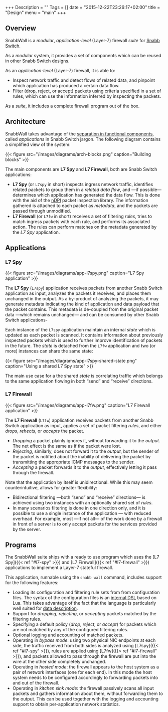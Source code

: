 +++
Description = ""
Tags = []
date = "2015-12-22T23:26:17+02:00"
title = "Design"
menu = "main"
+++

## Overview

<span class="appname">SnabbWall</span> is a *modular*, *application-level* (Layer-7) firewall *suite* for [Snabb Switch](http://snabb.co).

As a *modular* system, it provides a set of components which can be reused in other Snabb Switch designs.

As an *application-level* (Layer-7) firewall, it is able to:

* Inspect network traffic and detect flows of related data, and pinpoint which application has produced a certain data flow.
* Filter (drop, reject, or accept) packets using criteria specified in a set of rules, which can use the information inferred by inspecting the packets.

As a *suite*, it includes a complete firewall program out of the box.


## Architecture

<span class="appname">SnabbWall</Span> takes advantage of the [separation in functional components](https://github.com/SnabbCo/snabbswitch/blob/master/src/README.md#introduction), called *applications* in Snabb Switch jargon. The following diagram contains a simplified view of the system:

{{< figure src="/images/diagrams/arch-blocks.png" caption="Building blocks" >}}

The main components are **L7 Spy** and **L7 Firewall**, both are Snabb Switch applications:

* **L7 Spy** (or `L7spy` in short) inspects ingress network traffic, identifies related packets to group them in a *related data flow*, and —if possible— determines which application has generated the data flow. This is done with the aid of the [nDPI](http://www.ntop.org/products/deep-packet-inspection/ndpi/) packet inspection library. The information gathered is attached to each packet as *metadata*, and the packets are passed through unmodified.
* **L7 Firewall** (or `L7fw` in short) receives a set of filtering *rules*, tries to match ingress packets with each rule, and performs its associated action. The rules can perform matches on the metadata generated by the *L7 Spy* application.


## Applications

### L7 Spy

{{< figure src="/images/diagrams/app-l7spy.png" caption="L7 Spy application" >}}

The **L7 Spy** (`L7spy`) application receives packets from another Snabb Switch application as input, analyzes the packets it receives, and places them unchanged in the output. As a by-product of analyzing the packets, it may generate metadata indicating the kind of application and data payload that the packet contains. This metadata is de-coupled from the original packet data —which remains unchanged— and can be consumed by other Snabb Switch applications-

Each instance of the `L7spy` application maintain an internal *state* which is updated as each packet is scanned. It contains information about previously inspected packets which is used to further improve identification of packets in the future. The *state* is detached from the `L7fw` application and two (or more) instances can share the same state:

{{< figure src="/images/diagrams/app-l7spy-shared-state.png" caption="Using a shared L7 Spy state" >}}

The main use case for a the shared *state* is correlating traffic which belongs to the same application flowing in both “send” and “receive” directions.


### L7 Firewall

{{< figure src="/images/diagrams/app-l7fw.png" caption="L7 Firewall application" >}}

The **L7 Firewall** (`L7fw`) application receives packets from another Snabb Switch application as input, applies a set of packet filtering *rules*, and either *drops*, *rehects*, or *accepts* the packet.

- *Dropping* a packet plainly ignores it, without forwarding it to the *output*. The net effect is the same as if the packet were lost.
- *Rejecting*, similarly, does not forward it to the *output*, but the sender of the packet is notified about the inability of delivering the packet by transmitting the appropriate ICMP messages to the sender.
- *Accepting* a packet forwards it to the *output*, effectively letting it pass through the firewall.

Note that the application by itself is unidirectional. While this may seem counterintuitive, allows for greater flexibility:

* Bidirectional filtering —both “send” and “receive” directions— is achieved using two instances with an optionally shared set of *rules*.
* In many scenarios filtering is done in one direction only, and it is possible to use a single instance of the application — with reduced overhead. For example, most —if not all— of the work done by a firewall in front of a server is to only accept packets for the services provided by the server.


## Programs

The <span class="appname">SnabbWall</span> suite ships with a ready to use program which uses the [L7 Spy]({{< ref "#l7-spy" >}}) and [L7 Firewall]({{< ref "#l7-firewall" >}}) applications to implement a Layer-7 stateful firewall.

This application, runnable using the `snabb wall` command, includes support for the following features:

* Loading its configuration and filtering rule sets from from configuration files. The syntax of the configuration files is an [internal DSL](https://en.wikipedia.org/wiki/Domain-specific_language#Usage_patterns) based on Lua. This takes advantage of the fact that the language is particularly well suited for [data description](http://www.lua.org/pil/10.1.html).
* Support for *dropping*, *rejecting*, or *accepting* packets matched by the filtering rules.
* Specifying a default policy (*drop*, *reject*, or *accept*) for packets which are not matched by any of the configured filtering rules.
* Optional logging and accounting of matched packets.
* Operating in *bypass mode*: using two physical NIC endpoints at each side, the traffic received from both sides is analyzed using [L7spy]({{< ref "#l7-spy" >}}), rules are applied using [L7fw]({{< ref "#l7-firewall" >}}), and packets allowed to pass through the firewall are put into the wire at the other side completely unchanged.
* Operating in *hosted mode*: the firewall appears to the host system as a pair of network interfaces (one for each end). In this mode the host system needs to be configured accordingly to forwarding packets into and out of the firewall.
* Operating in *kitchen sink mode*: the firewall passively scans all input packets and gathers information about them, without forwarding them to the output. This can be used together with the logging and accounting support to obtain per-application network statistics.
